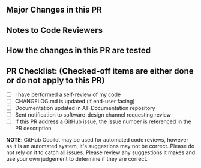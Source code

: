 ## Major Changes in this PR

## Notes to Code Reviewers

## How the changes in this PR are tested

## PR Checklist: (Checked-off items are either done or do not apply to this PR)
 
- [ ] I have performed a self-review of my code
- [ ] CHANGELOG.md is updated (if end-user facing)
- [ ] Documentation updated in AT-Documentation repository
- [ ] Sent notification to software-design channel requesting review
- [ ] If this PR address a GitHub issue, the issue number is referenced in the PR description

**NOTE**: GitHub Copilot may be used for automated code reviews, however as it is an automated system, it's suggestions 
may not be correct. Please do not rely on it to catch all issues. Please review any suggestions it makes and use your 
own judgement to determine if they are correct.
